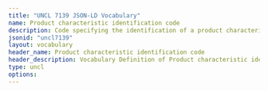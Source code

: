 ```yaml
---
title: "UNCL 7139 JSON-LD Vocabulary"
name: Product characteristic identification code
description: Code specifying the identification of a product characteristic.
jsonid: "uncl7139"
layout: vocabulary
header_name: Product characteristic identification code
header_description: Vocabulary Definition of Product characteristic identification code semantics in HTML format. JSON-LD format is available at [uncl7139.jsonld](/vocabulary/uncl7139.jsonld)
type: uncl
options:
---
```

